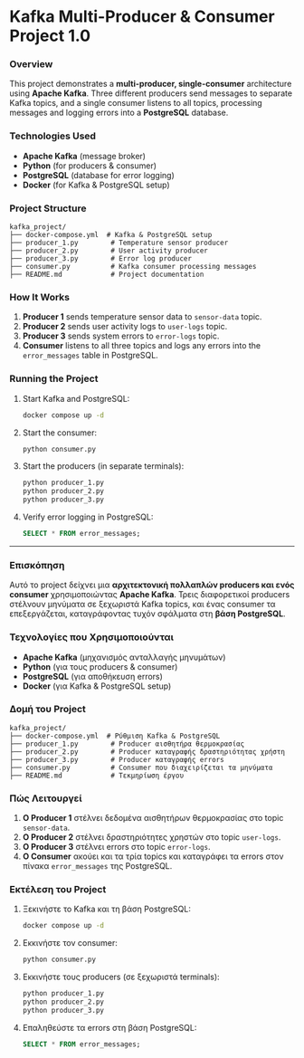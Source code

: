 # Kafka Multi-Producer & Consumer Project 1.0

### Overview

This project demonstrates a **multi-producer, single-consumer** architecture using **Apache Kafka**. Three different producers send messages to separate Kafka topics, and a single consumer listens to all topics, processing messages and logging errors into a **PostgreSQL** database.

### Technologies Used

- **Apache Kafka** (message broker)
- **Python** (for producers & consumer)
- **PostgreSQL** (database for error logging)
- **Docker** (for Kafka & PostgreSQL setup)

### Project Structure

```
kafka_project/
├── docker-compose.yml  # Kafka & PostgreSQL setup
├── producer_1.py        # Temperature sensor producer
├── producer_2.py        # User activity producer
├── producer_3.py        # Error log producer
├── consumer.py          # Kafka consumer processing messages
├── README.md            # Project documentation
```

### How It Works

1. **Producer 1** sends temperature sensor data to `sensor-data` topic.
2. **Producer 2** sends user activity logs to `user-logs` topic.
3. **Producer 3** sends system errors to `error-logs` topic.
4. **Consumer** listens to all three topics and logs any errors into the `error_messages` table in PostgreSQL.

### Running the Project

1. Start Kafka and PostgreSQL:
   ```sh
   docker compose up -d
   ```
2. Start the consumer:
   ```sh
   python consumer.py
   ```
3. Start the producers (in separate terminals):
   ```sh
   python producer_1.py
   python producer_2.py
   python producer_3.py
   ```
4. Verify error logging in PostgreSQL:
   ```sql
   SELECT * FROM error_messages;
   ```

---

### Επισκόπηση

Αυτό το project δείχνει μια **αρχιτεκτονική πολλαπλών producers και ενός consumer** χρησιμοποιώντας **Apache Kafka**. Τρεις διαφορετικοί producers στέλνουν μηνύματα σε ξεχωριστά Kafka topics, και ένας consumer τα επεξεργάζεται, καταγράφοντας τυχόν σφάλματα στη **βάση PostgreSQL**.

### Τεχνολογίες που Χρησιμοποιούνται

- **Apache Kafka** (μηχανισμός ανταλλαγής μηνυμάτων)
- **Python** (για τους producers & consumer)
- **PostgreSQL** (για αποθήκευση errors)
- **Docker** (για Kafka & PostgreSQL setup)

### Δομή του Project

```
kafka_project/
├── docker-compose.yml  # Ρύθμιση Kafka & PostgreSQL
├── producer_1.py        # Producer αισθητήρα θερμοκρασίας
├── producer_2.py        # Producer καταγραφής δραστηριότητας χρήστη
├── producer_3.py        # Producer καταγραφής errors
├── consumer.py          # Consumer που διαχειρίζεται τα μηνύματα
├── README.md            # Τεκμηρίωση έργου
```

### Πώς Λειτουργεί

1. **Ο Producer 1** στέλνει δεδομένα αισθητήρων θερμοκρασίας στο topic `sensor-data`.
2. **Ο Producer 2** στέλνει δραστηριότητες χρηστών στο topic `user-logs`.
3. **Ο Producer 3** στέλνει errors στο topic `error-logs`.
4. **Ο Consumer** ακούει και τα τρία topics και καταγράφει τα errors στον πίνακα `error_messages` της PostgreSQL.

### Εκτέλεση του Project

1. Ξεκινήστε το Kafka και τη βάση PostgreSQL:
   ```sh
   docker compose up -d
   ```
2. Εκκινήστε τον consumer:
   ```sh
   python consumer.py
   ```
3. Εκκινήστε τους producers (σε ξεχωριστά terminals):
   ```sh
   python producer_1.py
   python producer_2.py
   python producer_3.py
   ```
4. Επαληθεύστε τα errors στη βάση PostgreSQL:
   ```sql
   SELECT * FROM error_messages;
   ```

